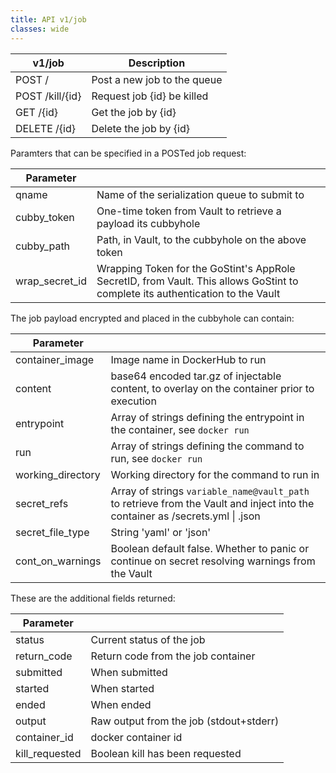 ```yaml
---
title: API v1/job
classes: wide
---
```


|v1/job | Description                          |
|-------|--------------------------------------|
| POST / | Post a new job to the queue         |
| POST /kill/{id} | Request job {id} be killed |
| GET /{id} | Get the job by {id}              |
| DELETE /{id} | Delete the job by {id}        |

Paramters that can be specified in a POSTed job request:

| Parameter | |
|-----------|-|
| qname     | Name of the serialization queue to submit to |
| cubby_token | One-time token from Vault to retrieve a payload its cubbyhole |
| cubby_path | Path, in Vault, to the cubbyhole on the above token |
| wrap_secret_id | Wrapping Token for the GoStint's AppRole SecretID, from Vault.  This allows GoStint to complete its authentication to the Vault |

The job payload encrypted and placed in the cubbyhole can contain:

| Parameter | |
|-----------|-|
| container_image | Image name in DockerHub to run |
| content | base64 encoded tar.gz of injectable content, to overlay on the container prior to execution |
| entrypoint | Array of strings defining the entrypoint in the container, see `docker run`|
| run | Array of strings defining the command to run, see `docker run`|
| working_directory | Working directory for the command to run in |
| secret_refs | Array of strings `variable_name@vault_path` to retrieve from the Vault and inject into the container as /secrets.yml \| .json |
| secret_file_type | String 'yaml' or 'json' |
| cont_on_warnings | Boolean default false. Whether to panic or continue on secret resolving warnings from the Vault |

These are the additional fields returned:

| Parameter | |
|-----------|-|
| status | Current status of the job |
| return_code | Return code from the job container |
| submitted | When submitted |
| started |  When started |
| ended | When ended |
| output | Raw output from the job (stdout+stderr) |
| container_id | docker container id |
| kill_requested | Boolean kill has been requested |
